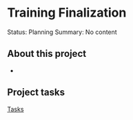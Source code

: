 # Training Finalization

Status: Planning
Summary: No content

## About this project

- 

## Project tasks

[Tasks](Training%20Finalization%208e3be10d3f724e16af39288a22b446fa/Tasks%20f8f065d5c2674a3e8c3c8533d6ba1f1e.csv)